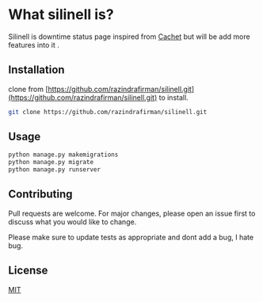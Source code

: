 # What silinell is?

Silinell is downtime status page inspired from [Cachet](https://cachethq.io/) but will be add more features into it .

## Installation

clone from [https://github.com/razindrafirman/silinell.git](https://github.com/razindrafirman/silinell.git) to install.

```bash
git clone https://github.com/razindrafirman/silinell.git
```

## Usage

```python
python manage.py makemigrations
python manage.py migrate
python manage.py runserver

```

## Contributing
Pull requests are welcome. For major changes, please open an issue first to discuss what you would like to change.

Please make sure to update tests as appropriate and dont add a bug, I hate bug.

## License
[MIT](https://choosealicense.com/licenses/mit/)
